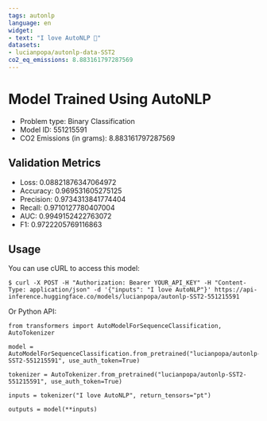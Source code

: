 ```yaml
---
tags: autonlp
language: en
widget:
- text: "I love AutoNLP 🤗"
datasets:
- lucianpopa/autonlp-data-SST2
co2_eq_emissions: 8.883161797287569
---
```


# Model Trained Using AutoNLP

- Problem type: Binary Classification
- Model ID: 551215591
- CO2 Emissions (in grams): 8.883161797287569

## Validation Metrics

- Loss: 0.08821876347064972
- Accuracy: 0.969531605275125
- Precision: 0.9734313841774404
- Recall: 0.9710127780407004
- AUC: 0.9949152422763072
- F1: 0.9722205769116863

## Usage

You can use cURL to access this model:

```
$ curl -X POST -H "Authorization: Bearer YOUR_API_KEY" -H "Content-Type: application/json" -d '{"inputs": "I love AutoNLP"}' https://api-inference.huggingface.co/models/lucianpopa/autonlp-SST2-551215591
```

Or Python API:

```
from transformers import AutoModelForSequenceClassification, AutoTokenizer

model = AutoModelForSequenceClassification.from_pretrained("lucianpopa/autonlp-SST2-551215591", use_auth_token=True)

tokenizer = AutoTokenizer.from_pretrained("lucianpopa/autonlp-SST2-551215591", use_auth_token=True)

inputs = tokenizer("I love AutoNLP", return_tensors="pt")

outputs = model(**inputs)
```